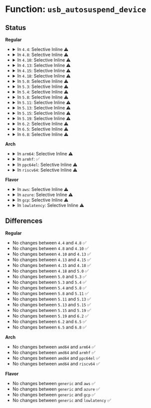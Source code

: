 # Function: <code>usb_autosuspend_device</code>

## Status
<b>Regular</b>
<ul>
<li>
<details>
<summary>In <code>4.4</code>: Selective Inline ⚠️</summary>

```c
void usb_autosuspend_device(struct usb_device *udev);
```

**Collision:** Unique Global

**Inline:** Selective

**Transformation:** False

**Instances:**

```
In drivers/usb/core/driver.c (ffffffff816146dd)
Location: drivers/usb/core/driver.c:1533
Inline: True
Inline callers:
  - drivers/usb/core/driver.c:usb_unbind_interface
  - drivers/usb/core/driver.c:usb_probe_interface
  - drivers/usb/core/driver.c:usb_probe_interface
Direct callers:
  - drivers/usb/core/hub.c:usb_reset_device
  - drivers/usb/core/hub.c:usb_authorize_device
  - drivers/usb/core/hub.c:usb_remote_wakeup
  - drivers/usb/core/message.c:usb_set_configuration
  - drivers/usb/core/message.c:usb_set_configuration
  - drivers/usb/core/message.c:usb_set_configuration
  - drivers/usb/core/devio.c:usbdev_release
```
**Symbols:**

```
ffffffff81614c00-ffffffff81614c2a: usb_autosuspend_device (STB_GLOBAL)
```
</details>
</li>
<li>
<details>
<summary>In <code>4.8</code>: Selective Inline ⚠️</summary>

```c
void usb_autosuspend_device(struct usb_device *udev);
```

**Collision:** Unique Global

**Inline:** Selective

**Transformation:** False

**Instances:**

```
In drivers/usb/core/driver.c (ffffffff81674dee)
Location: drivers/usb/core/driver.c:1543
Inline: True
Inline callers:
  - drivers/usb/core/driver.c:usb_unbind_interface
  - drivers/usb/core/driver.c:usb_probe_interface
Direct callers:
  - drivers/usb/core/hub.c:usb_reset_device
  - drivers/usb/core/hub.c:usb_remote_wakeup
  - drivers/usb/core/hub.c:usb_authorize_device
  - drivers/usb/core/message.c:usb_set_configuration
  - drivers/usb/core/message.c:usb_set_configuration
  - drivers/usb/core/message.c:usb_set_configuration
  - drivers/usb/core/devio.c:usbdev_release
```
**Symbols:**

```
ffffffff81674bb0-ffffffff81674bda: usb_autosuspend_device (STB_GLOBAL)
```
</details>
</li>
<li>
<details>
<summary>In <code>4.10</code>: Selective Inline ⚠️</summary>

```c
void usb_autosuspend_device(struct usb_device *udev);
```

**Collision:** Unique Global

**Inline:** Selective

**Transformation:** False

**Instances:**

```
In drivers/usb/core/driver.c (ffffffff816a2a7e)
Location: drivers/usb/core/driver.c:1546
Inline: True
Inline callers:
  - drivers/usb/core/driver.c:usb_unbind_interface
  - drivers/usb/core/driver.c:usb_probe_interface
Direct callers:
  - drivers/usb/core/hub.c:usb_reset_device
  - drivers/usb/core/hub.c:usb_remote_wakeup
  - drivers/usb/core/hub.c:usb_authorize_device
  - drivers/usb/core/message.c:usb_set_configuration
  - drivers/usb/core/message.c:usb_set_configuration
  - drivers/usb/core/message.c:usb_set_configuration
  - drivers/usb/core/devio.c:usbdev_release
```
**Symbols:**

```
ffffffff816a2840-ffffffff816a286a: usb_autosuspend_device (STB_GLOBAL)
```
</details>
</li>
<li>
<details>
<summary>In <code>4.13</code>: Selective Inline ⚠️</summary>

```c
void usb_autosuspend_device(struct usb_device *udev);
```

**Collision:** Unique Global

**Inline:** Selective

**Transformation:** False

**Instances:**

```
In drivers/usb/core/driver.c (ffffffff816b7b9e)
Location: drivers/usb/core/driver.c:1564
Inline: True
Inline callers:
  - drivers/usb/core/driver.c:usb_unbind_interface
  - drivers/usb/core/driver.c:usb_probe_interface
Direct callers:
  - drivers/usb/core/hub.c:usb_reset_device
  - drivers/usb/core/hub.c:usb_remote_wakeup
  - drivers/usb/core/hub.c:usb_authorize_device
  - drivers/usb/core/message.c:usb_set_configuration
  - drivers/usb/core/message.c:usb_set_configuration
  - drivers/usb/core/message.c:usb_set_configuration
  - drivers/usb/core/devio.c:usbdev_release
```
**Symbols:**

```
ffffffff816b79d0-ffffffff816b79fa: usb_autosuspend_device (STB_GLOBAL)
```
</details>
</li>
<li>
<details>
<summary>In <code>4.15</code>: Selective Inline ⚠️</summary>

```c
void usb_autosuspend_device(struct usb_device *udev);
```

**Collision:** Unique Global

**Inline:** Selective

**Transformation:** False

**Instances:**

```
In drivers/usb/core/driver.c (ffffffff81723463)
Location: drivers/usb/core/driver.c:1572
Inline: True
Inline callers:
  - drivers/usb/core/driver.c:usb_unbind_interface
  - drivers/usb/core/driver.c:usb_probe_interface
Direct callers:
  - drivers/usb/core/hub.c:usb_reset_device
  - drivers/usb/core/hub.c:usb_remote_wakeup
  - drivers/usb/core/hub.c:usb_authorize_device
  - drivers/usb/core/message.c:usb_set_configuration
  - drivers/usb/core/message.c:usb_set_configuration
  - drivers/usb/core/message.c:usb_set_configuration
  - drivers/usb/core/devio.c:usbdev_release
```
**Symbols:**

```
ffffffff81723290-ffffffff817232ba: usb_autosuspend_device (STB_GLOBAL)
```
</details>
</li>
<li>
<details>
<summary>In <code>4.18</code>: Selective Inline ⚠️</summary>

```c
void usb_autosuspend_device(struct usb_device *udev);
```

**Collision:** Unique Global

**Inline:** Selective

**Transformation:** False

**Instances:**

```
In drivers/usb/core/driver.c (ffffffff817621fa)
Location: drivers/usb/core/driver.c:1572
Inline: True
Inline callers:
  - drivers/usb/core/driver.c:usb_unbind_interface
  - drivers/usb/core/driver.c:usb_probe_interface
  - drivers/usb/core/driver.c:usb_probe_interface
Direct callers:
  - drivers/usb/core/hub.c:usb_reset_device
  - drivers/usb/core/hub.c:usb_remote_wakeup
  - drivers/usb/core/hub.c:usb_authorize_device
  - drivers/usb/core/message.c:usb_set_configuration
  - drivers/usb/core/message.c:usb_set_configuration
  - drivers/usb/core/message.c:usb_set_configuration
  - drivers/usb/core/devio.c:usbdev_release
```
**Symbols:**

```
ffffffff81761f40-ffffffff81761f6a: usb_autosuspend_device (STB_GLOBAL)
```
</details>
</li>
<li>
<details>
<summary>In <code>5.0</code>: Selective Inline ⚠️</summary>

```c
void usb_autosuspend_device(struct usb_device *udev);
```

**Collision:** Unique Global

**Inline:** Selective

**Transformation:** False

**Instances:**

```
In drivers/usb/core/driver.c (ffffffff8178680a)
Location: drivers/usb/core/driver.c:1569
Inline: True
Inline callers:
  - drivers/usb/core/driver.c:usb_unbind_interface
  - drivers/usb/core/driver.c:usb_probe_interface
  - drivers/usb/core/driver.c:usb_probe_interface
Direct callers:
  - drivers/usb/core/hub.c:usb_reset_device
  - drivers/usb/core/hub.c:usb_remote_wakeup
  - drivers/usb/core/hub.c:usb_authorize_device
  - drivers/usb/core/message.c:usb_set_configuration
  - drivers/usb/core/message.c:usb_set_configuration
  - drivers/usb/core/message.c:usb_set_configuration
  - drivers/usb/core/devio.c:usbdev_release
```
**Symbols:**

```
ffffffff81786550-ffffffff8178657d: usb_autosuspend_device (STB_GLOBAL)
```
</details>
</li>
<li>
<details>
<summary>In <code>5.3</code>: Selective Inline ⚠️</summary>

```c
void usb_autosuspend_device(struct usb_device *udev);
```

**Collision:** Unique Global

**Inline:** Selective

**Transformation:** False

**Instances:**

```
In drivers/usb/core/driver.c (ffffffff817c4cb6)
Location: drivers/usb/core/driver.c:1564
Inline: True
Inline callers:
  - drivers/usb/core/driver.c:usb_unbind_interface
  - drivers/usb/core/driver.c:usb_probe_interface
  - drivers/usb/core/driver.c:usb_probe_interface
Direct callers:
  - drivers/usb/core/hub.c:usb_reset_device
  - drivers/usb/core/hub.c:usb_remote_wakeup
  - drivers/usb/core/hub.c:usb_authorize_device
  - drivers/usb/core/message.c:usb_set_configuration
  - drivers/usb/core/message.c:usb_set_configuration
  - drivers/usb/core/message.c:usb_set_configuration
  - drivers/usb/core/devio.c:usbdev_release
```
**Symbols:**

```
ffffffff817c4a40-ffffffff817c4a6d: usb_autosuspend_device (STB_GLOBAL)
```
</details>
</li>
<li>
<details>
<summary>In <code>5.4</code>: Selective Inline ⚠️</summary>

```c
void usb_autosuspend_device(struct usb_device *udev);
```

**Collision:** Unique Global

**Inline:** Selective

**Transformation:** False

**Instances:**

```
In drivers/usb/core/driver.c (ffffffff817f5656)
Location: drivers/usb/core/driver.c:1566
Inline: True
Inline callers:
  - drivers/usb/core/driver.c:usb_unbind_interface
  - drivers/usb/core/driver.c:usb_probe_interface
  - drivers/usb/core/driver.c:usb_probe_interface
Direct callers:
  - drivers/usb/core/hub.c:usb_reset_device
  - drivers/usb/core/hub.c:usb_remote_wakeup
  - drivers/usb/core/hub.c:usb_authorize_device
  - drivers/usb/core/message.c:usb_set_configuration
  - drivers/usb/core/message.c:usb_set_configuration
  - drivers/usb/core/message.c:usb_set_configuration
  - drivers/usb/core/devio.c:usbdev_do_ioctl
  - drivers/usb/core/devio.c:usbdev_release
```
**Symbols:**

```
ffffffff817f53e0-ffffffff817f540d: usb_autosuspend_device (STB_GLOBAL)
```
</details>
</li>
<li>
<details>
<summary>In <code>5.8</code>: Selective Inline ⚠️</summary>

```c
void usb_autosuspend_device(struct usb_device *udev);
```

**Collision:** Unique Global

**Inline:** Selective

**Transformation:** False

**Instances:**

```
In drivers/usb/core/driver.c (ffffffff818c4cd2)
Location: drivers/usb/core/driver.c:1664
Inline: True
Inline callers:
  - drivers/usb/core/driver.c:usb_unbind_interface
  - drivers/usb/core/driver.c:usb_probe_interface
  - drivers/usb/core/driver.c:usb_probe_interface
  - drivers/usb/core/driver.c:usb_unbind_device
Direct callers:
  - drivers/usb/core/hub.c:usb_reset_device
  - drivers/usb/core/hub.c:usb_remote_wakeup
  - drivers/usb/core/hub.c:usb_authorize_device
  - drivers/usb/core/message.c:usb_set_configuration
  - drivers/usb/core/message.c:usb_set_configuration
  - drivers/usb/core/message.c:usb_set_configuration
  - drivers/usb/core/devio.c:usbdev_do_ioctl
  - drivers/usb/core/devio.c:usbdev_release
```
**Symbols:**

```
ffffffff818c5c20-ffffffff818c5c50: usb_autosuspend_device (STB_GLOBAL)
```
</details>
</li>
<li>
<details>
<summary>In <code>5.11</code>: Selective Inline ⚠️</summary>

```c
void usb_autosuspend_device(struct usb_device *udev);
```

**Collision:** Unique Global

**Inline:** Selective

**Transformation:** False

**Instances:**

```
In drivers/usb/core/driver.c (ffffffff818d0bba)
Location: drivers/usb/core/driver.c:1674
Inline: True
Inline callers:
  - drivers/usb/core/driver.c:usb_unbind_interface
  - drivers/usb/core/driver.c:usb_probe_interface
  - drivers/usb/core/driver.c:usb_probe_interface
  - drivers/usb/core/driver.c:usb_unbind_device
Direct callers:
  - drivers/usb/core/hub.c:usb_reset_device
  - drivers/usb/core/hub.c:usb_remote_wakeup
  - drivers/usb/core/hub.c:usb_authorize_device
  - drivers/usb/core/message.c:usb_set_configuration
  - drivers/usb/core/message.c:usb_set_configuration
  - drivers/usb/core/message.c:usb_set_configuration
  - drivers/usb/core/devio.c:usbdev_do_ioctl
  - drivers/usb/core/devio.c:usbdev_release
```
**Symbols:**

```
ffffffff818d1af0-ffffffff818d1b20: usb_autosuspend_device (STB_GLOBAL)
```
</details>
</li>
<li>
<details>
<summary>In <code>5.13</code>: Selective Inline ⚠️</summary>

```c
void usb_autosuspend_device(struct usb_device *udev);
```

**Collision:** Unique Global

**Inline:** Selective

**Transformation:** False

**Instances:**

```
In drivers/usb/core/driver.c (ffffffff818b40e7)
Location: drivers/usb/core/driver.c:1670
Inline: True
Inline callers:
  - drivers/usb/core/driver.c:usb_unbind_interface
  - drivers/usb/core/driver.c:usb_probe_interface
  - drivers/usb/core/driver.c:usb_probe_interface
  - drivers/usb/core/driver.c:usb_unbind_device
Direct callers:
  - drivers/usb/core/hub.c:usb_reset_device
  - drivers/usb/core/hub.c:usb_remote_wakeup
  - drivers/usb/core/hub.c:usb_authorize_device
  - drivers/usb/core/message.c:usb_set_configuration
  - drivers/usb/core/message.c:usb_set_configuration
  - drivers/usb/core/message.c:usb_set_configuration
  - drivers/usb/core/devio.c:usbdev_do_ioctl
  - drivers/usb/core/devio.c:usbdev_release
```
**Symbols:**

```
ffffffff818b5110-ffffffff818b5140: usb_autosuspend_device (STB_GLOBAL)
```
</details>
</li>
<li>
<details>
<summary>In <code>5.15</code>: Selective Inline ⚠️</summary>

```c
void usb_autosuspend_device(struct usb_device *udev);
```

**Collision:** Unique Global

**Inline:** Selective

**Transformation:** False

**Instances:**

```
In drivers/usb/core/driver.c (ffffffff81949617)
Location: drivers/usb/core/driver.c:1670
Inline: True
Inline callers:
  - drivers/usb/core/driver.c:usb_unbind_interface
  - drivers/usb/core/driver.c:usb_probe_interface
  - drivers/usb/core/driver.c:usb_probe_interface
  - drivers/usb/core/driver.c:usb_unbind_device
Direct callers:
  - drivers/usb/core/hub.c:usb_reset_device
  - drivers/usb/core/hub.c:usb_remote_wakeup
  - drivers/usb/core/hub.c:usb_authorize_device
  - drivers/usb/core/message.c:usb_set_configuration
  - drivers/usb/core/message.c:usb_set_configuration
  - drivers/usb/core/message.c:usb_set_configuration
  - drivers/usb/core/devio.c:usbdev_do_ioctl
  - drivers/usb/core/devio.c:usbdev_release
```
**Symbols:**

```
ffffffff8194a690-ffffffff8194a6c0: usb_autosuspend_device (STB_GLOBAL)
```
</details>
</li>
<li>
<details>
<summary>In <code>5.19</code>: Selective Inline ⚠️</summary>

```c
void usb_autosuspend_device(struct usb_device *udev);
```

**Collision:** Unique Global

**Inline:** Selective

**Transformation:** False

**Instances:**

```
In drivers/usb/core/driver.c (ffffffff81aa2474)
Location: drivers/usb/core/driver.c:1672
Inline: True
Inline callers:
  - drivers/usb/core/driver.c:usb_unbind_interface
  - drivers/usb/core/driver.c:usb_probe_interface
  - drivers/usb/core/driver.c:usb_probe_interface
  - drivers/usb/core/driver.c:usb_unbind_device
Direct callers:
  - drivers/usb/core/hub.c:usb_reset_device
  - drivers/usb/core/hub.c:usb_remote_wakeup
  - drivers/usb/core/hub.c:usb_authorize_device
  - drivers/usb/core/message.c:usb_set_configuration
  - drivers/usb/core/message.c:usb_set_configuration
  - drivers/usb/core/message.c:usb_set_configuration
  - drivers/usb/core/devio.c:usbdev_do_ioctl
  - drivers/usb/core/devio.c:usbdev_release
```
**Symbols:**

```
ffffffff81aa3350-ffffffff81aa338a: usb_autosuspend_device (STB_GLOBAL)
```
</details>
</li>
<li>
<details>
<summary>In <code>6.2</code>: Selective Inline ⚠️</summary>

```c
void usb_autosuspend_device(struct usb_device *udev);
```

**Collision:** Unique Global

**Inline:** Selective

**Transformation:** False

**Instances:**

```
In drivers/usb/core/driver.c (ffffffff81c27e44)
Location: drivers/usb/core/driver.c:1672
Inline: True
Inline callers:
  - drivers/usb/core/driver.c:usb_unbind_interface
  - drivers/usb/core/driver.c:usb_probe_interface
  - drivers/usb/core/driver.c:usb_probe_interface
  - drivers/usb/core/driver.c:usb_unbind_device
Direct callers:
  - drivers/usb/core/hub.c:usb_reset_device
  - drivers/usb/core/hub.c:usb_remote_wakeup
  - drivers/usb/core/hub.c:usb_authorize_device
  - drivers/usb/core/message.c:usb_set_configuration
  - drivers/usb/core/message.c:usb_set_configuration
  - drivers/usb/core/message.c:usb_set_configuration
  - drivers/usb/core/devio.c:usbdev_do_ioctl
  - drivers/usb/core/devio.c:usbdev_release
```
**Symbols:**

```
ffffffff81c28eb0-ffffffff81c28eea: usb_autosuspend_device (STB_GLOBAL)
```
</details>
</li>
<li>
<details>
<summary>In <code>6.5</code>: Selective Inline ⚠️</summary>

```c
void usb_autosuspend_device(struct usb_device *udev);
```

**Collision:** Unique Global

**Inline:** Selective

**Transformation:** False

**Instances:**

```
In drivers/usb/core/driver.c (ffffffff81c8edf4)
Location: drivers/usb/core/driver.c:1672
Inline: True
Inline callers:
  - drivers/usb/core/driver.c:usb_unbind_interface
  - drivers/usb/core/driver.c:usb_probe_interface
  - drivers/usb/core/driver.c:usb_probe_interface
  - drivers/usb/core/driver.c:usb_unbind_device
Direct callers:
  - drivers/usb/core/hub.c:usb_reset_device
  - drivers/usb/core/hub.c:usb_remote_wakeup
  - drivers/usb/core/hub.c:usb_authorize_device
  - drivers/usb/core/message.c:usb_set_configuration
  - drivers/usb/core/message.c:usb_set_configuration
  - drivers/usb/core/message.c:usb_set_configuration
  - drivers/usb/core/devio.c:usbdev_do_ioctl
  - drivers/usb/core/devio.c:usbdev_release
```
**Symbols:**

```
ffffffff81c8fe80-ffffffff81c8feba: usb_autosuspend_device (STB_GLOBAL)
```
</details>
</li>
<li>
<details>
<summary>In <code>6.8</code>: Selective Inline ⚠️</summary>

```c
void usb_autosuspend_device(struct usb_device *udev);
```

**Collision:** Unique Global

**Inline:** Selective

**Transformation:** False

**Instances:**

```
In drivers/usb/core/driver.c (ffffffff81d43974)
Location: drivers/usb/core/driver.c:1678
Inline: True
Inline callers:
  - drivers/usb/core/driver.c:usb_unbind_interface
  - drivers/usb/core/driver.c:usb_probe_interface
  - drivers/usb/core/driver.c:usb_probe_interface
  - drivers/usb/core/driver.c:usb_unbind_device
Direct callers:
  - drivers/usb/core/hub.c:usb_reset_device
  - drivers/usb/core/hub.c:usb_remote_wakeup
  - drivers/usb/core/hub.c:usb_authorize_device
  - drivers/usb/core/message.c:usb_set_configuration
  - drivers/usb/core/message.c:usb_set_configuration
  - drivers/usb/core/message.c:usb_set_configuration
  - drivers/usb/core/devio.c:usbdev_do_ioctl
  - drivers/usb/core/devio.c:usbdev_release
```
**Symbols:**

```
ffffffff81d44a30-ffffffff81d44a6a: usb_autosuspend_device (STB_GLOBAL)
```
</details>
</li>
</ul>
<b>Arch</b>
<ul>
<li>
<details>
<summary>In <code>arm64</code>: Selective Inline ⚠️</summary>

```c
void usb_autosuspend_device(struct usb_device *udev);
```

**Collision:** Unique Global

**Inline:** Selective

**Transformation:** False

**Instances:**

```
In drivers/usb/core/driver.c (ffff800010a2654c)
Location: drivers/usb/core/driver.c:1566
Inline: True
Inline callers:
  - drivers/usb/core/driver.c:usb_unbind_interface
  - drivers/usb/core/driver.c:usb_probe_interface
  - drivers/usb/core/driver.c:usb_probe_interface
Direct callers:
  - drivers/usb/core/hub.c:usb_reset_device
  - drivers/usb/core/hub.c:usb_remote_wakeup
  - drivers/usb/core/hub.c:usb_authorize_device
  - drivers/usb/core/message.c:usb_set_configuration
  - drivers/usb/core/message.c:usb_set_configuration
  - drivers/usb/core/message.c:usb_set_configuration
  - drivers/usb/core/devio.c:usbdev_do_ioctl
  - drivers/usb/core/devio.c:usbdev_release
```
**Symbols:**

```
ffff800010a262b8-ffff800010a262f0: usb_autosuspend_device (STB_GLOBAL)
```
</details>
</li>
<li>
<details>
<summary>In <code>armhf</code>: ✅</summary>

```c
void usb_autosuspend_device(struct usb_device *udev);
```

**Collision:** Unique Global

**Inline:** No

**Transformation:** False

**Instances:**

```
In drivers/usb/core/driver.c (c0afc3c8)
Location: drivers/usb/core/driver.c:1566
Inline: False
Direct callers:
  - drivers/usb/core/hub.c:usb_reset_device
  - drivers/usb/core/hub.c:usb_remote_wakeup
  - drivers/usb/core/hub.c:usb_authorize_device
  - drivers/usb/core/message.c:usb_set_configuration
  - drivers/usb/core/message.c:usb_set_configuration
  - drivers/usb/core/message.c:usb_set_configuration
  - drivers/usb/core/driver.c:usb_unbind_interface
  - drivers/usb/core/driver.c:usb_probe_interface
  - drivers/usb/core/driver.c:usb_probe_interface
  - drivers/usb/core/driver.c:usb_unbind_device
  - drivers/usb/core/devio.c:usbdev_do_ioctl
  - drivers/usb/core/devio.c:usbdev_release
```
**Symbols:**

```
c0afc3c8-c0afc404: usb_autosuspend_device (STB_GLOBAL)
```
</details>
</li>
<li>
<details>
<summary>In <code>ppc64el</code>: Selective Inline ⚠️</summary>

```c
void usb_autosuspend_device(struct usb_device *udev);
```

**Collision:** Unique Global

**Inline:** Selective

**Transformation:** False

**Instances:**

```
In drivers/usb/core/driver.c (c000000000ae1b70)
Location: drivers/usb/core/driver.c:1566
Inline: True
Inline callers:
  - drivers/usb/core/driver.c:usb_unbind_interface
  - drivers/usb/core/driver.c:usb_probe_interface
  - drivers/usb/core/driver.c:usb_probe_interface
Direct callers:
  - drivers/usb/core/hub.c:usb_reset_device
  - drivers/usb/core/hub.c:usb_remote_wakeup
  - drivers/usb/core/hub.c:usb_authorize_device
  - drivers/usb/core/message.c:usb_set_configuration
  - drivers/usb/core/message.c:usb_set_configuration
  - drivers/usb/core/devio.c:usbdev_do_ioctl
  - drivers/usb/core/devio.c:usbdev_release
```
**Symbols:**

```
c000000000ae17f0-c000000000ae1848: usb_autosuspend_device (STB_GLOBAL)
```
</details>
</li>
<li>
<details>
<summary>In <code>riscv64</code>: Selective Inline ⚠️</summary>

```c
void usb_autosuspend_device(struct usb_device *udev);
```

**Collision:** Unique Global

**Inline:** Selective

**Transformation:** False

**Instances:**

```
In drivers/usb/core/driver.c (ffffffe000648426)
Location: drivers/usb/core/driver.c:1566
Inline: True
Inline callers:
  - drivers/usb/core/driver.c:usb_unbind_interface
  - drivers/usb/core/driver.c:usb_probe_interface
  - drivers/usb/core/driver.c:usb_probe_interface
Direct callers:
  - drivers/usb/core/hub.c:usb_reset_device
  - drivers/usb/core/hub.c:usb_remote_wakeup
  - drivers/usb/core/hub.c:usb_authorize_device
  - drivers/usb/core/message.c:usb_set_configuration
  - drivers/usb/core/message.c:usb_set_configuration
  - drivers/usb/core/message.c:usb_set_configuration
  - drivers/usb/core/devio.c:usbdev_do_ioctl
  - drivers/usb/core/devio.c:usbdev_release
```
**Symbols:**

```
ffffffe0006481f4-ffffffe00064822e: usb_autosuspend_device (STB_GLOBAL)
```
</details>
</li>
</ul>
<b>Flavor</b>
<ul>
<li>
<details>
<summary>In <code>aws</code>: Selective Inline ⚠️</summary>

```c
void usb_autosuspend_device(struct usb_device *udev);
```

**Collision:** Unique Global

**Inline:** Selective

**Transformation:** False

**Instances:**

```
In drivers/usb/core/driver.c (ffffffff817ada36)
Location: drivers/usb/core/driver.c:1566
Inline: True
Inline callers:
  - drivers/usb/core/driver.c:usb_unbind_interface
  - drivers/usb/core/driver.c:usb_probe_interface
  - drivers/usb/core/driver.c:usb_probe_interface
Direct callers:
  - drivers/usb/core/hub.c:usb_reset_device
  - drivers/usb/core/hub.c:usb_remote_wakeup
  - drivers/usb/core/hub.c:usb_authorize_device
  - drivers/usb/core/message.c:usb_set_configuration
  - drivers/usb/core/message.c:usb_set_configuration
  - drivers/usb/core/message.c:usb_set_configuration
  - drivers/usb/core/devio.c:usbdev_do_ioctl
  - drivers/usb/core/devio.c:usbdev_release
```
**Symbols:**

```
ffffffff817ad7c0-ffffffff817ad7ed: usb_autosuspend_device (STB_GLOBAL)
```
</details>
</li>
<li>
<details>
<summary>In <code>azure</code>: Selective Inline ⚠️</summary>

```c
void usb_autosuspend_device(struct usb_device *udev);
```

**Collision:** Unique Global

**Inline:** Selective

**Transformation:** False

**Instances:**

```
In drivers/usb/core/driver.c (ffffffff8179f436)
Location: drivers/usb/core/driver.c:1566
Inline: True
Inline callers:
  - drivers/usb/core/driver.c:usb_unbind_interface
  - drivers/usb/core/driver.c:usb_probe_interface
  - drivers/usb/core/driver.c:usb_probe_interface
Direct callers:
  - drivers/usb/core/hub.c:usb_reset_device
  - drivers/usb/core/hub.c:usb_remote_wakeup
  - drivers/usb/core/hub.c:usb_authorize_device
  - drivers/usb/core/message.c:usb_set_configuration
  - drivers/usb/core/message.c:usb_set_configuration
  - drivers/usb/core/message.c:usb_set_configuration
  - drivers/usb/core/devio.c:usbdev_do_ioctl
  - drivers/usb/core/devio.c:usbdev_release
```
**Symbols:**

```
ffffffff8179f1c0-ffffffff8179f1ed: usb_autosuspend_device (STB_GLOBAL)
```
</details>
</li>
<li>
<details>
<summary>In <code>gcp</code>: Selective Inline ⚠️</summary>

```c
void usb_autosuspend_device(struct usb_device *udev);
```

**Collision:** Unique Global

**Inline:** Selective

**Transformation:** False

**Instances:**

```
In drivers/usb/core/driver.c (ffffffff817ea4d6)
Location: drivers/usb/core/driver.c:1566
Inline: True
Inline callers:
  - drivers/usb/core/driver.c:usb_unbind_interface
  - drivers/usb/core/driver.c:usb_probe_interface
  - drivers/usb/core/driver.c:usb_probe_interface
Direct callers:
  - drivers/usb/core/hub.c:usb_reset_device
  - drivers/usb/core/hub.c:usb_remote_wakeup
  - drivers/usb/core/hub.c:usb_authorize_device
  - drivers/usb/core/message.c:usb_set_configuration
  - drivers/usb/core/message.c:usb_set_configuration
  - drivers/usb/core/message.c:usb_set_configuration
  - drivers/usb/core/devio.c:usbdev_do_ioctl
  - drivers/usb/core/devio.c:usbdev_release
```
**Symbols:**

```
ffffffff817ea260-ffffffff817ea28d: usb_autosuspend_device (STB_GLOBAL)
```
</details>
</li>
<li>
<details>
<summary>In <code>lowlatency</code>: Selective Inline ⚠️</summary>

```c
void usb_autosuspend_device(struct usb_device *udev);
```

**Collision:** Unique Global

**Inline:** Selective

**Transformation:** False

**Instances:**

```
In drivers/usb/core/driver.c (ffffffff81804716)
Location: drivers/usb/core/driver.c:1566
Inline: True
Inline callers:
  - drivers/usb/core/driver.c:usb_unbind_interface
  - drivers/usb/core/driver.c:usb_probe_interface
  - drivers/usb/core/driver.c:usb_probe_interface
Direct callers:
  - drivers/usb/core/hub.c:usb_reset_device
  - drivers/usb/core/hub.c:usb_remote_wakeup
  - drivers/usb/core/hub.c:usb_authorize_device
  - drivers/usb/core/message.c:usb_set_configuration
  - drivers/usb/core/message.c:usb_set_configuration
  - drivers/usb/core/message.c:usb_set_configuration
  - drivers/usb/core/devio.c:usbdev_do_ioctl
  - drivers/usb/core/devio.c:usbdev_release
```
**Symbols:**

```
ffffffff818044a0-ffffffff818044cd: usb_autosuspend_device (STB_GLOBAL)
```
</details>
</li>
</ul>

## Differences
<b>Regular</b>
<ul>
<li>
No changes between <code>4.4</code> and <code>4.8</code> ✅
</li>
<li>
No changes between <code>4.8</code> and <code>4.10</code> ✅
</li>
<li>
No changes between <code>4.10</code> and <code>4.13</code> ✅
</li>
<li>
No changes between <code>4.13</code> and <code>4.15</code> ✅
</li>
<li>
No changes between <code>4.15</code> and <code>4.18</code> ✅
</li>
<li>
No changes between <code>4.18</code> and <code>5.0</code> ✅
</li>
<li>
No changes between <code>5.0</code> and <code>5.3</code> ✅
</li>
<li>
No changes between <code>5.3</code> and <code>5.4</code> ✅
</li>
<li>
No changes between <code>5.4</code> and <code>5.8</code> ✅
</li>
<li>
No changes between <code>5.8</code> and <code>5.11</code> ✅
</li>
<li>
No changes between <code>5.11</code> and <code>5.13</code> ✅
</li>
<li>
No changes between <code>5.13</code> and <code>5.15</code> ✅
</li>
<li>
No changes between <code>5.15</code> and <code>5.19</code> ✅
</li>
<li>
No changes between <code>5.19</code> and <code>6.2</code> ✅
</li>
<li>
No changes between <code>6.2</code> and <code>6.5</code> ✅
</li>
<li>
No changes between <code>6.5</code> and <code>6.8</code> ✅
</li>
</ul>
<b>Arch</b>
<ul>
<li>
No changes between <code>amd64</code> and <code>arm64</code> ✅
</li>
<li>
No changes between <code>amd64</code> and <code>armhf</code> ✅
</li>
<li>
No changes between <code>amd64</code> and <code>ppc64el</code> ✅
</li>
<li>
No changes between <code>amd64</code> and <code>riscv64</code> ✅
</li>
</ul>
<b>Flavor</b>
<ul>
<li>
No changes between <code>generic</code> and <code>aws</code> ✅
</li>
<li>
No changes between <code>generic</code> and <code>azure</code> ✅
</li>
<li>
No changes between <code>generic</code> and <code>gcp</code> ✅
</li>
<li>
No changes between <code>generic</code> and <code>lowlatency</code> ✅
</li>
</ul>
